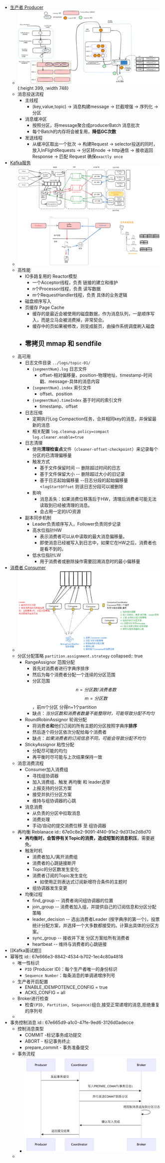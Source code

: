 - [生产者 Producer](https://excalidraw.com/#json=qKm_c7SjBe1IUen_HxVsg,CMYjMm-Jb2hYFVe2xOTqsw)
	- ![image.png](../assets/image_1723625663546_0.png){:height 399, :width 748}
	- 消息投送流程
		- 主线程
			- (key,value,topic) -> 消息构建message -> 拦截增强 -> 序列化 -> 分区
		- 消息缓冲区
			- 按照分区，将message聚合成producerBatch 消息批次
			- 每个Batch的内存将会被复用，**降低GC次数**
		- 发送线程
			- 从缓冲区取出一个批次 -> 构建Request -> selector投送的同时，放入InFlightRequests -> 分区转node -> http通信 -> 接收返回Response -> 匹配 Request 确保`exactly once`
- [Kafka服务](https://excalidraw.com/#json=W5R3qeFekvB5Tw7RQ-aVB,I4QOulGO04B11ngy9U3hTg)
	- ![image.png](../assets/image_1724316938399_0.png)
	- 高性能
		- IO多路复用的 Reactor模型
			- 一个Acceptor线程，负责 链接的建立和维护
			- n个Processor线程，负责 读写数据
			- m个RequestHandler线程，负责 具体的业务逻辑
		- 磁盘顺序写入
		- 页缓存 Page Cache
			- 缓存的是最近会被使用的磁盘数据，作为消息队列，一是顺序写入，而是立马会被消费掉，非常契合。
			- 缓存中的页如果被修改，则变成脏页，由操作系统调度刷入磁盘
		- 零拷贝 mmap 和 sendfile
			-
	- 高可用
		- 日志文件目录 `../logs/topic-01/`
			- `{segmentNum}.log` 日志文件
				- offset-相对偏移量、position-物理地址、timestamp-时间戳、message-具体的消息内容
			- `{segmentNum}.index` 索引文件
				- offset、position
			- `{segmentNum}.timeIndex` 基于时间的索引文件
				- timestamp、offset
		- 日志压缩
			- 定期执行Log Compaction任务，合并相同key的消息，并保留最新的消息
			- 相关配置 `log.cleanup.policy=compact` `log.cleaner.enable=true`
		- 日志清理
			- 使用**清理检查点**文件（`cleaner-offset-checkpoint`）来记录每个分区的已清理偏移量
			- 触发方式
				- 基于文件保留时间 -- 删除超过时间的日志
				- 基于文件保留大小 -- 删除超过大小的旧记录
				- 基于日志起始偏移量 --日志分段的起始偏移量 <`logStartOffset` 则该日志分段可以被删除
			- 影响
				- 消息丢失：如果消费位移落后于HW，清理后消费者可能无法读取到已经被清理的消息。
				- 会占用一定的I/O资源
		- 副本同步机制
			- Leader负责顺序写入，Follower负责同步记录
			- 高水位指针HW
				- 表示消费者可以从中读取的最大消息偏移量。
				- 即使消息已经被写入到日志中，如果它在HW之后，消费者也是看不到的。
			- 低水位指针LW
				- 用于消费者或删除操作需要回溯消息时的最小偏移量
- [消费者 Consumer](https://excalidraw.com/#json=h952lkuaWLN1N52KyWbYW,0boEaiT_ziKYIkCLq3OCKA)
	- ![image.png](../assets/image_1724309208320_0.png)
	- 分区分配策略 `partition.assignment.strategy`
	  collapsed:: true
		- RangeAssignor 范围分配
			- 首先对消费者进行字典序排序
			- 然后为每个消费者分配一个连续的分区范围
			- 分区范围 $$n = 分区数/消费者数 $$ $$m=分区数%消费者数$$，前m个分区 分得n+1个partition
			- 缺点：*当分区数和消费者数量不能整除时，可能导致分配不均匀*
		- RoundRobinAssignor 轮询分配
			- 将消费者**和**他们订阅的所有主题的分区按照字典序**排序**
			- 然后逐个将分区依次分配给每个消费者
			- 缺点：*如果消费者的订阅信息不同，可能会导致分配不均匀*
		- StickyAssignor 粘性分配
			- 分配尽可能的均匀
			- 再平衡时尽可能与上次结果保持一致
	- 消息消费流程
		- Consumer加入消费组
			- 寻找组协调器
			- 加入消费组、触发 再均衡 和 leader选举
			- 上报支持的分区方案
			- 接受并执行分区方案
			- 维持与组协调器的心跳
		- 消息消费
			- 从负责的分区中拉取消息
			- 消费处理
			- 手动/自动的提交消费位移 至 组协调器
	- 再均衡 Reblanace
	  id:: 67e0c8e2-9091-4f40-91e2-9d313e2d8d70
		- **再均衡时，会暂停有关Topic的消费，造成短暂的消息积压**，需要避免。
		- 触发时机
			- 消费者加入/离开消费组
			- 消费者的心跳链接断开
			- Topic的分区数发生变化
			- 消费者订阅的Topic发生变化
				- 如使用正则表达式订阅新增符合条件的主题时
			- 组协调器发生变更
		- 均衡过程
			- find_group --  消费者询问组协调器的位置
			- join_group -- 消费者加入组，并提供自己的订阅信息和分区分配策略
			- leader_decision -- 选出消费者Leader (按字典序的第一个)，投票统计分配方案，并选择一个大多数都接受的。计算出具体的分区方案。
			- sync_group -- 接收并下发  分区方案给所有消费者
			- heartbeat -- 维持与消费者的心跳链接
- [[Kafka面试题]]
- 幂等性
  id:: 67e666e3-8842-4534-b702-1ec4c80a4818
	- 唯一性标识
		- `PID` (Producer ID)：每个生产者唯一的身份标识
		- `Sequence Number`：每条消息的单调递增序列号
	- 生产者开启配置
		- ENABLE_IDEMPOTENCE_CONFIG = true
		- ACKS_CONFIG = all
	- Broker进行检查
		- 检查`(PID, Partition, Sequence)`组合,接受正常递增的消息,拒绝重复的序列号
	-
- 事务控制消息
  id:: 67e665d9-a1c0-47fe-9ed6-3126d0adecce
	- 控制消息类型
		- COMMIT -标记事务成功提交
		- ABORT - 标记事务终止
		- prepare_commit - 事务准备提交
	- 事务流程
		- ![image.png](../assets/image_1743152735529_0.png)
	-